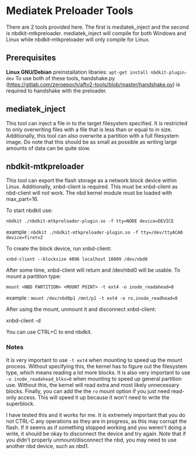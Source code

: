# Mediatek Preloader Tools

There are 2 tools provided here.  The first is mediatek_inject and the second
is nbdkit-mtkpreloader.  mediatek_inject will compile for both Windows and
Linux while nbdkit-mtkpreloader will only compile for Linux.

## Prerequisites



**Linux GNU/Debian**
preinstallation libaries:
`apt-get install nbdkit-plugin-dev`
To use both of these tools,
handshake.py (https://gitlab.com/zeroepoch/aftv2-tools/blob/master/handshake.py)
is required to handshake with the preloader.

## mediatek_inject

This tool can inject a file in to the target filesystem specified.  It is
restricted to only overwriting files with a file that is less than or equal to
in size.  Additionally, this tool can also overwrite a partition with a full
filesystem image.  Do note that this should be as small as possible as writing
large amounts of data can be quite slow.

## nbdkit-mtkpreloader

This tool can export the flash storage as a network block device within Linux.
Additionally, xnbd-client is required.  This must be xnbd-client as nbd-client
will not work.  The nbd kernel module must be loaded with max_part=16.

To start nbdkit use:

`nbdkit ./nbdkit-mtkpreloader-plugin.so -f tty=NODE device=DEVICE`

example : `nbdkit ./nbdkit-mtkpreloader-plugin.so -f tty=/dev/ttyACA0 device=firetv2`

To create the block device, run xnbd-client:

`xnbd-client --blocksize 4096 localhost 10809 /dev/nbd0`

After some time, xnbd-client will return and /dev/nbd0 will be usable.
To mount a partition type:

`mount <NBD PARTITION> <MOUNT POINT> -t ext4 -o inode_readahead=0`

example : `mount /dev/nbd0p1 /mnt/p1 -t ext4 -o ro,inode_readhead=0`

After using the mount, unmount it and disconnect xnbd-client:

xnbd-client -d <NBD DEVICE>

You can use CTRL+C to end nbdkit.

### Notes

It is very important to use `-t ext4` when mounting to speed up the mount
process.  Without specifying this, the kernel has to figure out the filesystem
type, which means reading a lot more blocks.  It is also very important to use
`-o inode_readahead_blks=0` when mounting to speed up general partition use.
Without this, the kernel will read extra and most likely unnecessary blocks.
Finally, you can add the the `ro` mount option if you just need read-only
access.  This will speed it up because it won't need to write the superblock.

I have tested this and it works for me.  It is extremely important that you do
not CTRL-C any operations as they are in progress, as this may corrupt the
flash.  If it seems as if something stopped working and you weren't doing a
write, it should be okay to disconnect the device and try again.  Note that if
you didn't properly unmount/disconnect the nbd, you may need to use another
nbd device, such as nbd1.

